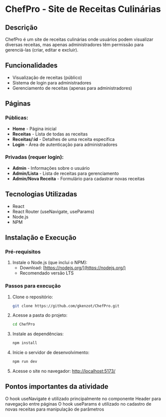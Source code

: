 # ChefPro - Site de Receitas Culinárias

## Descrição
ChefPro é um site de receitas culinárias onde usuários podem visualizar diversas receitas, mas apenas administradores têm permissão para gerenciá-las (criar, editar e excluir).

## Funcionalidades
- Visualização de receitas (público)
- Sistema de login para administradores
- Gerenciamento de receitas (apenas para administradores)

## Páginas
### Públicas:
- **Home** - Página inicial
- **Receitas** - Lista de todas as receitas
- **Receitas/:id** - Detalhes de uma receita específica
- **Login** - Área de autenticação para administradores

### Privadas (requer login):
- **Admin** - Informações sobre o usuário
- **Admin/Lista** - Lista de receitas para gerenciamento
- **Admin/Nova Receita** - Formulário para cadastrar novas receitas

## Tecnologias Utilizadas
- React
- React Router (useNavigate, useParams)
- Node.js
- NPM

## Instalação e Execução

### Pré-requisitos
1. Instale o Node.js (que inclui o NPM):
   - Download: [https://nodejs.org/](https://nodejs.org/)
   - Recomendado versão LTS

### Passos para execução
1. Clone o repositório:
   ```bash
   git clone https://github.com/gkenzot/ChefPro.git
   ```

2. Acesse a pasta do projeto:
   ```bash
   cd ChefPro
   ```

3. Instale as dependências:
   ```bash
   npm install
   ```

4. Inicie o servidor de desenvolvimento:
   ```bash
   npm run dev
   ```

5. Acesse o site no navegador:
   [http://localhost:5173/](http://localhost:5173/)

## Pontos importantes da atividade
O hook useNavigate é utilizado principalmente no componente Header para navegação entre páginas
O hook useParams é utilizado no cadastro de novas receitas para manipulação de parâmetros
